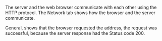 The server and the web browser communicate with each other using the HTTP protocol. 
The Network tab shows how the browser and the server communicate.

General, shows that the browser requested the address, the request was successful, 
because the server response had the Status code 200.


